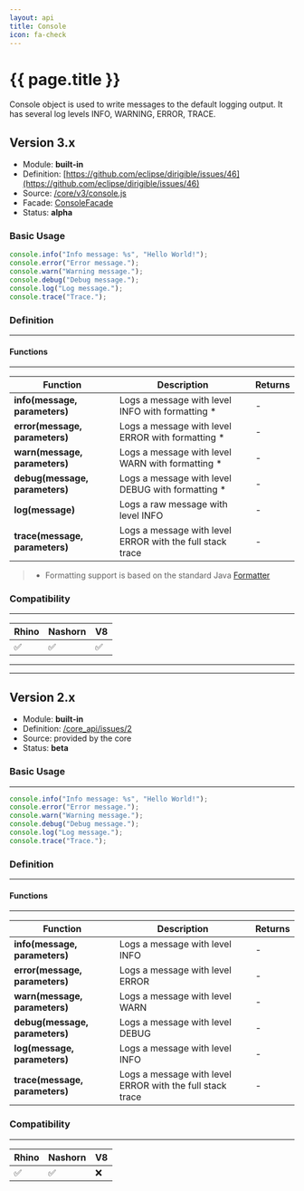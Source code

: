 ```yaml
---
layout: api
title: Console
icon: fa-check
---
```


{{ page.title }}
===

Console object is used to write messages to the default logging output. It has several log levels INFO, WARNING, ERROR, TRACE. 


Version 3.x
---

- Module: **built-in**
- Definition: [https://github.com/eclipse/dirigible/issues/46](https://github.com/eclipse/dirigible/issues/46)
- Source: [/core/v3/console.js](https://github.com/dirigiblelabs/api-v3-core/blob/master/core/v3/console.js)
- Facade: [ConsoleFacade](https://github.com/eclipse/dirigible/blob/master/api/api-facades/api-core/src/main/java/org/eclipse/dirigible/api/v3/core/ConsoleFacade.java)
- Status: **alpha**

### Basic Usage


```javascript
console.info("Info message: %s", "Hello World!");
console.error("Error message.");
console.warn("Warning message.");
console.debug("Debug message.");
console.log("Log message.");
console.trace("Trace.");
```

### Definition
---

#### Functions

---

Function     | Description | Returns
------------ | ----------- | --------
**info(message, parameters)**   | Logs a message with level INFO with formatting * | -
**error(message, parameters)**   | Logs a message with level ERROR with formatting * | -
**warn(message, parameters)**   | Logs a message with level WARN with formatting * | -
**debug(message, parameters)**   | Logs a message with level DEBUG with formatting * | -
**log(message)**   | Logs a raw message with level INFO | -
**trace(message, parameters)**   | Logs a message with level ERROR with the full stack trace | -

> * Formatting support is based on the standard Java [Formatter](https://docs.oracle.com/javase/7/docs/api/java/util/Formatter.html#detail)

### Compatibility
---

Rhino | Nashorn | V8
----- | ------- | --------
 ✅  | ✅  | ✅



---

---


Version 2.x
---


- Module: **built-in**
- Definition: [/core_api/issues/2](https://github.com/dirigiblelabs/core_api/issues/2)
- Source: provided by the core
- Status: **beta**

### Basic Usage
---

```javascript
console.info("Info message: %s", "Hello World!");
console.error("Error message.");
console.warn("Warning message.");
console.debug("Debug message.");
console.log("Log message.");
console.trace("Trace.");
```

### Definition
---

#### Functions

---

Function     | Description | Returns
------------ | ----------- | --------
**info(message, parameters)**   | Logs a message with level INFO | -
**error(message, parameters)**   | Logs a message with level ERROR | -
**warn(message, parameters)**   | Logs a message with level WARN | -
**debug(message, parameters)**   | Logs a message with level DEBUG | -
**log(message, parameters)**   | Logs a message with level INFO | -
**trace(message, parameters)**   | Logs a message with level ERROR with the full stack trace | -



### Compatibility
---

Rhino | Nashorn | V8
----- | ------- | --------
 ✅  | ✅  | ❌
